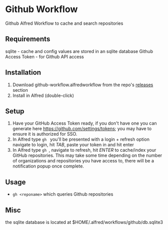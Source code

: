 # Github Workflow

Github Alfred Workflow to cache and search repositories

Requirements
-------------
sqlite - cache and config values are stored in an sqlite database
Github Access Token - for Github API access

Installation
-------------
1. Download github-workflow.alfredworkflow from the repo's [releases](https://github.com/rust-playground/alfred-workflows-rs/releases) section
2. Install in Alfred (double-click)

Setup
------
1. Have your GitHub Access Token ready, if you don't have one you can generate here https://github.com/settings/tokens; you may have to ensure it is authorized for SSO.
2. In Alfred type `gh ` you'll be presented with a login + refresh option navigate to login, hit *TAB*, paste your token in and hit enter
3. In Alfred type `gh `, navigate to refresh, hit *ENTER* to cache/index your GitHub repositories. This may take some time depending on the number of organizations and repositories you have access to, there will be a notification popup once complete.

Usage
------
- `gh <reponame>` which queries Github repositories

Misc
----
the sqlite database is located at $HOME/.alfred/workflows/github/db.sqlite3